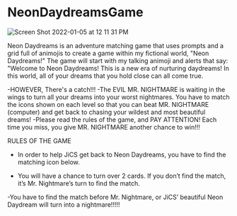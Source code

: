 # NeonDaydreamsGame
![Screen Shot 2022-01-05 at 12 11 31 PM](https://user-images.githubusercontent.com/95100754/148259723-f9bdbf28-8368-48b9-8092-9c4aa63a7138.png)

Neon Daydreams is an adventure matching game that uses prompts and a grid full of animojis to create a game within my fictional world, "Neon Daydreams!"
The game will start with my talking animoji and alerts that say: "Welcome to Neon Daydreams! This is a new era of nurturing daydreams! In this world, all of your dreams that you hold close can all come true. 

-HOWEVER, There's a catch!!!
-The EVIL MR. NIGHTMARE is waiting in the wings to turn all your dreams into your worst nightmares. You have to match the icons shown on each level so that you can beat MR. NIGHTMARE (computer) and get back to chasing your wildest and most beautiful dreams! 
-Please read the rules of the game, and PAY ATTENTION! Each time you miss, you give MR. NIGHTMARE another chance to win!!!

RULES OF THE GAME
- In order to help JiCS get back to Neon Daydreams, you have to find the matching icon below. 

- You will have a chance to turn over 2 cards. If you don’t find the match, it’s Mr. Nightmare’s turn to find the match.

-You have to find the match before Mr. Nightmare, or JiCS’ beautiful Neon Daydream will turn into a nightmare!!!!! 

